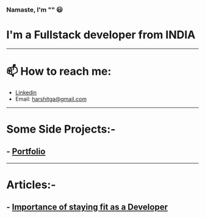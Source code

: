 ### Namaste, I'm "<Harshit Gakhar />" :smiley:

# I'm a Fullstack developer from INDIA
---
# 📫 How to reach me:
- [Linkedin](https://www.linkedin.com/in/harshit-gakhar-7b3921144/)
- Email: harshitga@gmail.com
---
# Some Side Projects:-
 ## - [Portfolio](https://harshit860.github.io/)
---
# Articles:- 
 ## - [Importance of staying fit as a Developer](https://harshitga.medium.com/importance-of-staying-fit-as-a-programmer-or-in-long-sitting-jobs-a59bfdffff14)
<!--
**harshit860/harshit860** is a ✨ _special_ ✨ repository because its `README.md` (this file) appears on your GitHub profile.

Here are some ideas to get you started:

- 🔭 I’m currently working on ...
- 🌱 I’m currently learning ...
- 👯 I’m looking to collaborate on ...
- 🤔 I’m looking for help with ...
- 💬 Ask me about ...
- 📫 How to reach me: ...
- 😄 Pronouns: ...
- ⚡ Fun fact: ...
-->
